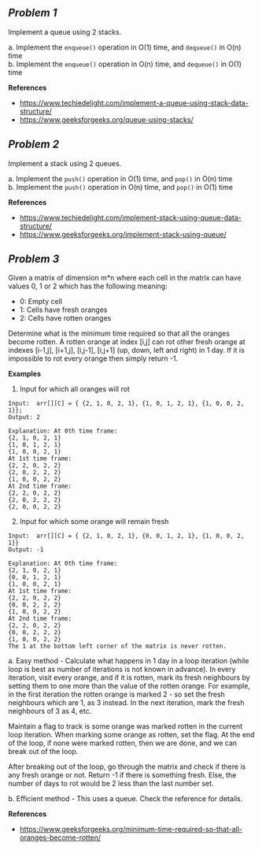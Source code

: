 ## _Problem 1_
Implement a queue using 2 stacks.  

a. Implement the `enqueue()` operation in O(1) time, and `dequeue()` in O(n) time  
b. Implement the `enqueue()` operation in O(n) time, and `dequeue()` in O(1) time  

__References__
- https://www.techiedelight.com/implement-a-queue-using-stack-data-structure/
- https://www.geeksforgeeks.org/queue-using-stacks/

## _Problem 2_
Implement a stack using 2 queues.

a. Implement the `push()` operation in O(1) time, and `pop()` in O(n) time  
b. Implement the `push()` operation in O(n) time, and `pop()` in O(1) time  

__References__
- https://www.techiedelight.com/implement-stack-using-queue-data-structure/
- https://www.geeksforgeeks.org/implement-stack-using-queue/

## _Problem 3_
Given a matrix of dimension m*n where each cell in the matrix can have values 0, 1 or 2 which has the following meaning:  
- 0: Empty cell
- 1: Cells have fresh oranges
- 2: Cells have rotten oranges

Determine what is the minimum time required so that all the oranges become rotten. A rotten orange at index [i,j] can rot other fresh orange at indexes [i-1,j], [i+1,j], [i,j-1], [i,j+1] (up, down, left and right) in 1 day. If it is impossible to rot every orange then simply return -1.

__Examples__  
1. Input for which all oranges will rot
```
Input:  arr[][C] = { {2, 1, 0, 2, 1}, {1, 0, 1, 2, 1}, {1, 0, 0, 2, 1}};
Output: 2

Explanation: At 0th time frame:
{2, 1, 0, 2, 1}
{1, 0, 1, 2, 1}
{1, 0, 0, 2, 1}
At 1st time frame:
{2, 2, 0, 2, 2}
{2, 0, 2, 2, 2}
{1, 0, 0, 2, 2}
At 2nd time frame:
{2, 2, 0, 2, 2}
{2, 0, 2, 2, 2}
{2, 0, 0, 2, 2}
```
2. Input for which some orange will remain fresh
```
Input:  arr[][C] = { {2, 1, 0, 2, 1}, {0, 0, 1, 2, 1}, {1, 0, 0, 2, 1}}
Output: -1

Explanation: At 0th time frame:
{2, 1, 0, 2, 1}
{0, 0, 1, 2, 1}
{1, 0, 0, 2, 1}
At 1st time frame:
{2, 2, 0, 2, 2}
{0, 0, 2, 2, 2}
{1, 0, 0, 2, 2}
At 2nd time frame:
{2, 2, 0, 2, 2}
{0, 0, 2, 2, 2}
{1, 0, 0, 2, 2}
The 1 at the bottom left corner of the matrix is never rotten.
```

a. Easy method - Calculate what happens in 1 day in a loop iteration (while loop is best as number of iterations is not known in advance). In every iteration, visit every orange, and if it is rotten, mark its fresh neighbours by setting them to one more than the value of the rotten orange. For example, in the first iteration the rotten orange is marked 2 - so set the fresh neighbours which are  1, as 3 instead. In the next iteration, mark the fresh neighbours of 3 as 4, etc.

Maintain a flag to track is some orange was marked rotten in the current loop iteration. When marking some orange as rotten, set the flag. At the end of the loop, if none were marked rotten, then we are done, and we can break out of the loop.  

After breaking out of the loop, go through the matrix and check if there is any fresh orange or not. Return -1 if there is something fresh. Else, the number of days to rot would be 2 less than the last number set.

b. Efficient method - This uses a queue. Check the reference for details.

__References__  
- https://www.geeksforgeeks.org/minimum-time-required-so-that-all-oranges-become-rotten/